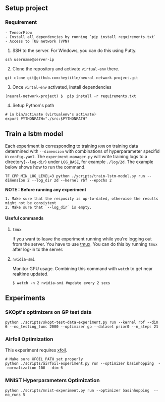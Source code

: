## Setup project

### Requirement
    - TensorFlow
    - Install all dependencies by running `pip install requirements.txt`
    - Access to TUB network (VPN)

1. SSH to the server. For Windows, you can do this using Putty.

```
ssh username@server-ip
```

2. Clone the repository and activate `virtual-env` there.

```
git clone git@github.com:heytitle/neural-network-project.git

```

3. Once `virtal-env` activated, install dependencies

```
(neural-network-project) $  pip install -r requirements.txt

```
4. Setup Python's path
```
# in bin/activate (virtualenv's activate)
export PYTHONPATH="./src:$PYTHONPATH"
```

## Train a lstm model

Each experiment is corresponding to training `RNN` on training data determined with `--dimension` with combinations of hyperparameter specifid in `config.yaml`. The `experiment-manager.py` will write training logs to a directory(`--log-dir`) under `LOG_BASE`, for example `./log/2d`. The example below shows how to run the command.

```
TF_CPP_MIN_LOG_LEVEL=3 python ./scripts/train-lstm-model.py run --dimension 2 --log_dir 2d --kernel rbf --epochs 2
```

**NOTE : Before running any experiment** 

	1. Make sure that the resposity is up-to-dated, otherwise the results might not be consistent
	2. Make sure that `--log_dir` is empty.

#### Useful commands
1. `tmux`
	
	If you want to leave the experiment running while you're logging out from the server. You have to use [tmux](https://tmux.github.io/). You can do this by running `tmux` after log-in to the server.
2. `nvidia-smi`
	
	Monitor GPU usage. Combining this command with `watch` to get near realtime updated.
	
	```
	$ watch -n 2 nvidia-smi #update every 2 secs
	```

## Experiments
### SKOpt's optimizers on GP test data
```
python ./scripts/skopt-test-data-experiment.py run --kernel rbf --dim 6 --no_testing_func 2000 --optimizer gp --dataset prior0 --n_steps 21
```

### Airfoil Optimization
This experiment requires [xfoil](http://web.mit.edu/drela/Public/web/xfoil/).
```
# Make sure XFOIL_PATH set properly
python ./scripts/airfoil-experiment.py run --optimizer basinhopping  --normalization 100 --dim 6
```

### MNIST Hyperparameters Optimization
```
python ./scripts/mnist-experiment.py run --optimizer basinhopping  --no_runs 5
```
